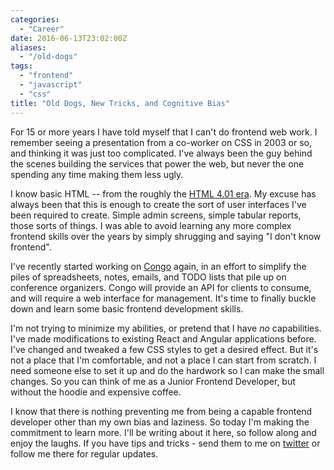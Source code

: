 ```yaml
---
categories:
  - "Career"
date: 2016-06-13T23:02:00Z
aliases:
  - "/old-dogs"
tags:
  - "frontend"
  - "javascript"
  - "css"
title: "Old Dogs, New Tricks, and Cognitive Bias"
---
```


For 15 or more years I have told myself that I can't do frontend web work.  I remember seeing a presentation from a co-worker on CSS in 2003 or so, and thinking it was just too complicated.  I've always been the guy behind the scenes building the services that power the web, but never the one spending any time making them less ugly.<!--more-->

I know basic HTML -- from the roughly the [HTML 4.01 era](http://www.yourhtmlsource.com/starthere/historyofhtml.html). My excuse has always been that this is enough to create the sort of user interfaces I've been required to create.  Simple admin screens, simple tabular reports, those sorts of things.  I was able to avoid learning any more complex frontend skills over the years by simply shrugging and saying "I don't know frontend".

I've recently started working on [Congo](https://github.com/gopheracademy/congo) again, in an effort to simplify the piles of spreadsheets, notes, emails, and TODO lists that pile up on conference organizers. Congo will provide an API for clients to consume, and will require a web interface for management. It's time to finally buckle down and learn some basic frontend development skills.

I'm not trying to minimize my abilities, or pretend that I have *no* capabilities. I've made modifications to existing React and Angular applications before. I've changed and tweaked a few CSS styles to get a desired effect. But it's not a place that I'm comfortable, and not a place I can start from scratch. I need someone else to set it up and do the hardwork so I can make the small changes. So you can think of me as a Junior Frontend Developer, but without the hoodie and expensive coffee.

I know that there is nothing preventing me from being a capable frontend developer other than my own bias and laziness. So today I'm making the commitment to learn more. I'll be writing about it here, so follow along and enjoy the laughs. If you have tips and tricks - send them to me on [twitter](https://twitter.com/bketelsen) or follow me there for regular updates.
